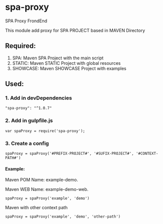 # spa-proxy
SPA Proxy FrondEnd

This module add proxy for SPA PROJECT based in MAVEN Directory

## Required:

1. SPA: Maven SPA Project with the main script
2. STATIC: Maven STATIC Project with global resources
3. SHOWCASE: Maven SHOWCASE Project with examples

## Used:

### 1. Add in devDependencies
```
"spa-proxy": "^1.0.7"
```
### 2. Add in gulpfile.js
```
var spaProxy = require('spa-proxy');
```
### 3. Create a config 
```
spaProxy = spaProxy('#PREFIX-PROJECT#', '#SUFIX-PROJECT#', '#CONTEXT-PATH#')  
```
#### Example: 
Maven POM Name: example-demo.

Maven WEB Name: example-demo-web.
```
spaProxy = spaProxy('example', 'demo')
```
Maven with other context path
```
spaProxy = spaProxy('example', 'demo', 'other-path')
```


